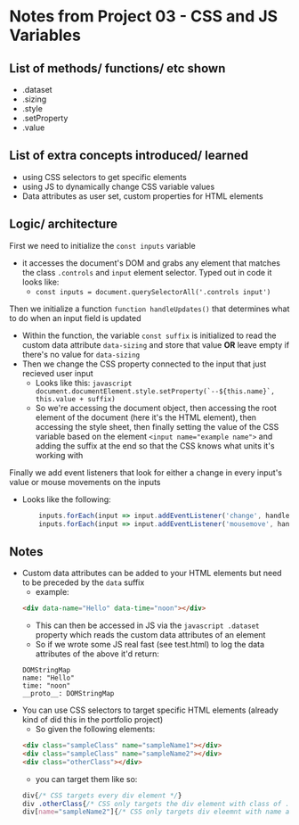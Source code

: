 # Notes from Project 03 - CSS and JS Variables

## List of methods/ functions/ etc shown

- .dataset
- .sizing
- .style
- .setProperty
- .value

## List of extra concepts introduced/ learned

- using CSS selectors to get specific elements
- using JS to dynamically change CSS variable values
- Data attributes as user set, custom properties for HTML elements

## Logic/ architecture

First we need to initialize the `const inputs` variable

- it accesses the document's DOM and grabs any element that matches the class `.controls` and `input` element selector. Typed out in code it looks like:
    - `const inputs = document.querySelectorAll('.controls input')`

Then we initialize a function `function handleUpdates()` that determines what to do when an input field is updated

- Within the function, the variable `const suffix` is initialized to read the custom data attribute `data-sizing` and store that value **OR** leave empty if there's no value for `data-sizing`
- Then we change the CSS property connected to the input that just recieved user input
    - Looks like this: 
        ```javascript document.documentElement.style.setProperty(`--${this.name}`, this.value + suffix)```
    - So we're accessing the document object, then accessing the root element of the document (here it's the HTML element), then accessing the style sheet, then finally setting the value of the CSS variable based on the element `<input name="example name">` and adding the suffix at the end so that the CSS knows what units it's working with

Finally we add event listeners that look for either a change in every input's value or mouse movements on the inputs

- Looks like the following:

    ```javascript
        inputs.forEach(input => input.addEventListener('change', handleUpdate));
        inputs.forEach(input => input.addEventListener('mousemove', handleUpdate));
    ```
    
## Notes

- Custom data attributes can be added to your HTML elements but need to be preceded by the `data` suffix
    - example:
    ```html
    <div data-name="Hello" data-time="noon"></div>
    ```
    - This can then be accessed in JS via the ```javascript .dataset``` property which reads the custom data attributes of an element
    - So if we wrote some JS real fast (see test.html) to log the data attributes of the above it'd return:
    ```
    DOMStringMap
    name: "Hello"
    time: "noon"
    __proto__: DOMStringMap
    ```
- You can use CSS selectors to target specific HTML elements (already kind of did this in the portfolio project)
    - So given the following elements:
    ```html
    <div class="sampleClass" name="sampleName1"></div>
    <div class="sampleClass" name="sampleName2"></div>
    <div class="otherClass"></div>
    ```   
    - you can target them like so:
    ```css
    div{/* CSS targets every div element */}
    div .otherClass{/* CSS only targets the div element with class of .otherClass */}
    div[name="sampleName2"]{/* CSS only targets div eleemnt with name attribute value of "sampleName2" */}
    ```